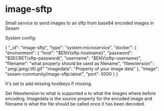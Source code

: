 # image-sftp
Small service to send images to an sftp from base64 encoded images in Sesam

System config:

{
  "_id": "image-sftp",
  "type": "system:microservice",
  "docker": {
    "environment": {
      "host": "$ENV(sftp-hostname)",
      "password": "$SECRET(sftp-password)",
      "username": "$ENV(sftp-username)",
      "filename": "what property should be used as filename",
      "fileextension": ".png/.jpeg/.tif/.gif"
      "imagedata": "Property of your image data"
    },
    "image": "sesam-community/image-sftp:latest",
    "port": 5000
  }
}

It's set to add missing hostkeys if missing.

Set fileextension to what is supported o to what the images where before encoding. Imagedata is the source property for the encoded image and filename is what the file should be called once it has been decoded.

